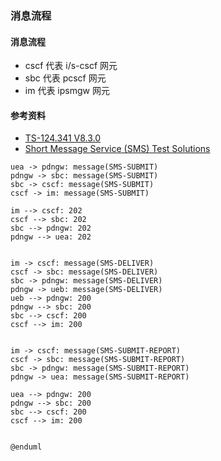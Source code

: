### 消息流程

#### 消息流程

- cscf 代表 i/s-cscf 网元
- sbc 代表 pcscf 网元
- im 代表 ipsmgw 网元

#### 参考资料

- [TS-124.341 V8.3.0](https://www.etsi.org/deliver/etsi_ts/124300_124399/124341/08.03.00_60/ts_124341v080300p.pdf)
- [Short Message Service (SMS) Test Solutions](https://www.gl.com/newsletter/short-message-service-sms-test-solutions-over-lte-ims-umts-gsm-networks-newsletter.html)

```puml
uea -> pdngw: message(SMS-SUBMIT)
pdngw -> sbc: message(SMS-SUBMIT)
sbc -> cscf: message(SMS-SUBMIT)
cscf -> im: message(SMS-SUBMIT)

im --> cscf: 202
cscf --> sbc: 202
sbc --> pdngw: 202
pdngw --> uea: 202


im -> cscf: message(SMS-DELIVER)
cscf -> sbc: message(SMS-DELIVER)
sbc -> pdngw: message(SMS-DELIVER)
pdngw -> ueb: message(SMS-DELIVER)
ueb --> pdngw: 200
pdngw --> sbc: 200
sbc --> cscf: 200
cscf --> im: 200


im -> cscf: message(SMS-SUBMIT-REPORT)
cscf -> sbc: message(SMS-SUBMIT-REPORT)
sbc -> pdngw: message(SMS-SUBMIT-REPORT)
pdngw -> uea: message(SMS-SUBMIT-REPORT)

uea --> pdngw: 200
pdngw --> sbc: 200
sbc --> cscf: 200
cscf --> im: 200


@enduml
```
